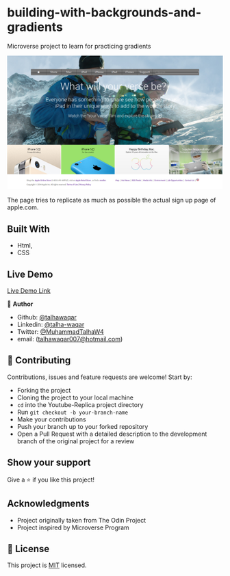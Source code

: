 # building-with-backgrounds-and-gradients
Microverse project to learn for practicing gradients

![screenshot](./images/Screenshot.png)

The page tries to replicate as much as possible the actual sign up page of apple.com.

## Built With

- Html,
- CSS

## Live Demo

[Live Demo Link](https://rawcdn.githack.com/talhawaqar/html-forms-/f9bcf1e47d7e8e0eab351b42f6bb7fded3eb5e64/index.html)

👤 **Author**

- Github: [@talhawaqar](https://github.com/talhawaqar)
- Linkedin: [@talha-waqar](https://www.linkedin.com/in/talha-waqar-977257145/)
- Twitter: [@MuhammadTalhaW4](https://twitter.com/MuhammadTalhaW4)
- email: (talhawaqar007@hotmail.com)

## 🤝 Contributing

Contributions, issues and feature requests are welcome! Start by:

- Forking the project
- Cloning the project to your local machine
- `cd` into the Youtube-Replica project directory
- Run `git checkout -b your-branch-name`
- Make your contributions
- Push your branch up to your forked repository
- Open a Pull Request with a detailed description to the development branch of the original project for a review

## Show your support

Give a ⭐️ if you like this project!

## Acknowledgments

- Project originally taken from The Odin Project
- Project inspired by Microverse Program

## 📝 License

This project is [MIT](https://opensource.org/licenses/MIT) licensed.
